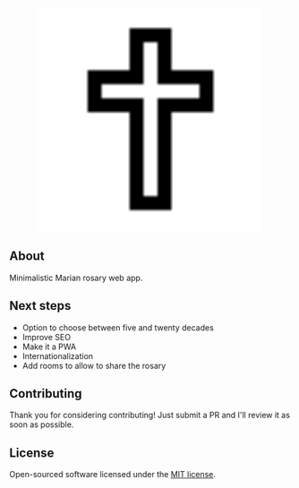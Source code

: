 <p align="center">
    <a href="http://tercovirtual.gabriel2m.com" target="_blank">
        <img src="https://raw.githubusercontent.com/gabriel2m/rosary/17586629610a679eaa9456d995890569c446ce68/resources/images/logo.svg" width="400" alt="Logo">
    </a>
</p>

## About

Minimalistic Marian rosary web app.

## Next steps

- Option to choose between five and twenty decades
- Improve SEO
- Make it a PWA
- Internationalization
- Add rooms to allow to share the rosary

## Contributing

Thank you for considering contributing! Just submit a PR and I'll review it as soon as possible.

## License

Open-sourced software licensed under the [MIT license](https://opensource.org/licenses/MIT).
